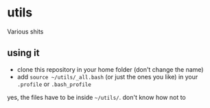 # utils
Various shits

## using it

* clone this repository in your home folder (don't change the name)
* add `source ~/utils/_all.bash` (or just the ones you like) in your `.profile` or `.bash_profile`

yes, the files have to be inside `~/utils/`. don't know how not to

